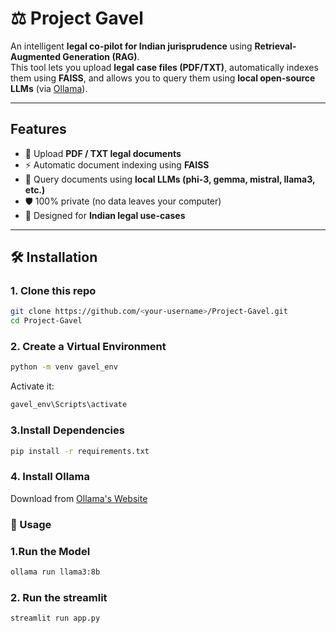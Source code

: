 # ⚖️ Project Gavel  
An intelligent **legal co-pilot for Indian jurisprudence** using **Retrieval-Augmented Generation (RAG)**.  
This tool lets you upload **legal case files (PDF/TXT)**, automatically indexes them using **FAISS**, and allows you to query them using **local open-source LLMs** (via [Ollama](https://ollama.com/)).  


---

##  Features  
- 📂 Upload **PDF / TXT legal documents**  
- ⚡ Automatic document indexing using **FAISS**  
- 🤖 Query documents using **local LLMs (phi-3, gemma, mistral, llama3, etc.)**  
- 🛡️ 100% private (no data leaves your computer)  
- 🎯 Designed for **Indian legal use-cases**  

---

## 🛠️ Installation  

### 1. Clone this repo  
```bash
git clone https://github.com/<your-username>/Project-Gavel.git
cd Project-Gavel
```
 ### 2. Create a Virtual Environment
 ```bash
python -m venv gavel_env
```
Activate it:
```bash
gavel_env\Scripts\activate
```
### 3.Install Dependencies
```bash
pip install -r requirements.txt
```

### 4. Install Ollama
Download from [Ollama's Website](https://ollama.com/download)



### 🚀 Usage
### 1.Run the Model
```bash
ollama run llama3:8b
```


### 2. Run the streamlit
```bash
streamlit run app.py
```
